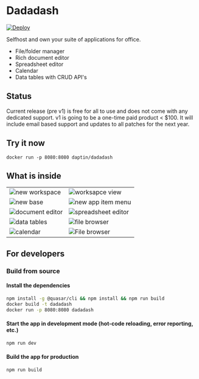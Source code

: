 # Dadadash  

[![Deploy](https://www.herokucdn.com/deploy/button.svg)](https://dashboard.heroku.com/new?template=https%3A%2F%2Fgithub.com%2Fdaptin%2Fdadadash%2F)

Selfhost and own your suite of applications for office.

- File/folder manager
- Rich document editor
- Spreadsheet editor
- Calendar
- Data tables with CRUD API's

## Status

Current release (pre v1) is free for all to use and does not come with any dedicated support. v1 is going to be a one-time paid product < $100. It will include email based support and updates to all patches for the next year.

## Try it now

```docker run -p 8080:8080 daptin/dadadash```

## What is inside

|      |    |
|------------------------------------------------|------------------------------------------------------|
| ![ new workspace](assets/newWorkspace.png)     | ![ worksapce view](assets/workspaceView.png)         |
| ![ new base](assets/newBase.png)               | ![ new app item menu](assets/newAppItemMenu.png)     |
| ![ document editor](assets/documentEditor.png) | ![ spreadsheet editor](assets/spreadsheetEditor.png) |
| ![ data tables](assets/dataTable.png)          | ![ file browser](assets/fileBrowser.png)             |
| ![ calendar](assets/newCalendarEvent.png)      | ![ File browser](assets/7.png)                       |



## For developers

### Build from source

#### Install the dependencies
```bash
npm install -g @quasar/cli && npm install && npm run build
docker build -t dadadash
docker run -p 8080:8080 dadadash
```

#### Start the app in development mode (hot-code reloading, error reporting, etc.)
```bash
npm run dev
```


#### Build the app for production
```bash
npm run build
```
